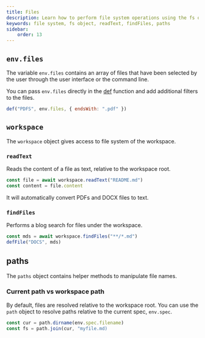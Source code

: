 ```yaml
---
title: Files
description: Learn how to perform file system operations using the fs object in your scripts.
keywords: file system, fs object, readText, findFiles, paths
sidebar:
    order: 13
---
```


## `env.files`

The variable `env.files` contains an array of files that have been
selected by the user through the user interface or the command line.

You can pass `env.files` directly in the [def](/genaiscript/reference/script/context)
function and add additional filters to the files.

```js
def("PDFS", env.files, { endsWith: ".pdf" })
```

## `workspace`

The `workspace` object gives access to file system of the workspace.

### `readText`

Reads the content of a file as text, relative to the workspace root.

```ts
const file = await workspace.readText("README.md")
const content = file.content
```

It will automatically convert PDFs and DOCX files to text.

### `findFiles`

Performs a blog search for files under the workspace.

```ts
const mds = await workspace.findFiles("**/*.md")
defFile("DOCS", mds)
```

## paths

The `paths` object contains helper methods to manipulate file names.

### Current path vs workspace path

By default, files are resolved relative to the workspace root. You can use the `path` object to resolve paths relative to the current spec, `env.spec`.

```ts
const cur = path.dirname(env.spec.filename)
const fs = path.join(cur, "myfile.md)
```
